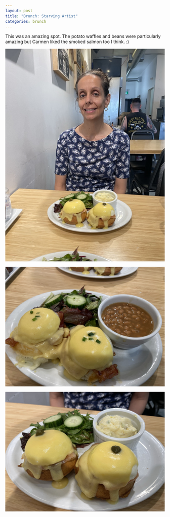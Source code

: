 ```yaml
---
layout: post
title: "Brunch: Starving Artist"
categories: brunch
---
```


This was an amazing spot. The potato waffles and beans were particularly amazing but Carmen liked the smoked salmon too I think. :)

![Carmen and her waffles](/assets/2023/starving_artist_carmen.jpeg)

![Potato waffles](/assets/2023/starving_artist.jpeg)

![Salmon waffles](/assets/2023/starving_artist_1.jpeg)